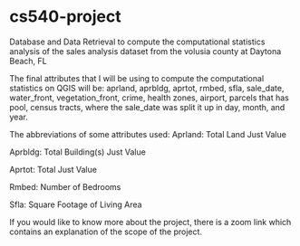 # cs540-project
Database and Data Retrieval to compute the computational statistics analysis of the sales analysis dataset from the volusia county at Daytona Beach, FL

The final attributes that I will be using to compute the computational statistics on QGIS will be: aprland, aprbldg, aprtot, rmbed, sfla, sale_date, water_front, vegetation_front, crime, health zones, airport, parcels that has pool, census tracts, where the sale_date was split it up in day, month, and year.

The abbreviations of some attributes used:
Aprland: Total Land Just Value

Aprbldg: Total Building(s) Just Value

Aprtot: Total Just Value

Rmbed: Number of Bedrooms

Sfla: Square Footage of Living Area

If you would like to know more about the project, there is a zoom link which contains an explanation of the scope of the project.
